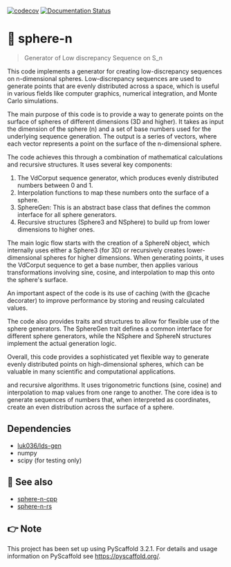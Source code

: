 [![codecov](https://codecov.io/gh/luk036/sphere-n/branch/main/graph/badge.svg?token=EIv4D8NlYj)](https://codecov.io/gh/luk036/sphere-n)
[![Documentation Status](https://readthedocs.org/projects/sphere-n/badge/?version=latest)](https://sphere-n.readthedocs.io/en/latest/?badge=latest)

# 🏐 sphere-n

> Generator of Low discrepancy Sequence on S_n

This code implements a generator for creating low-discrepancy sequences on n-dimensional spheres. Low-discrepancy sequences are used to generate points that are evenly distributed across a space, which is useful in various fields like computer graphics, numerical integration, and Monte Carlo simulations.

The main purpose of this code is to provide a way to generate points on the surface of spheres of different dimensions (3D and higher). It takes as input the dimension of the sphere (n) and a set of base numbers used for the underlying sequence generation. The output is a series of vectors, where each vector represents a point on the surface of the n-dimensional sphere.

The code achieves this through a combination of mathematical calculations and recursive structures. It uses several key components:

1. The VdCorput sequence generator, which produces evenly distributed numbers between 0 and 1.
2. Interpolation functions to map these numbers onto the surface of a sphere.
3. SphereGen: This is an abstract base class that defines the common interface for all sphere generators.
4. Recursive structures (Sphere3 and NSphere) to build up from lower dimensions to higher ones.

The main logic flow starts with the creation of a SphereN object, which internally uses either a Sphere3 (for 3D) or recursively creates lower-dimensional spheres for higher dimensions. When generating points, it uses the VdCorput sequence to get a base number, then applies various transformations involving sine, cosine, and interpolation to map this onto the sphere's surface.

An important aspect of the code is its use of caching (with the @cache decorater) to improve performance by storing and reusing calculated values.

The code also provides traits and structures to allow for flexible use of the sphere generators. The SphereGen trait defines a common interface for different sphere generators, while the NSphere and SphereN structures implement the actual generation logic.

Overall, this code provides a sophisticated yet flexible way to generate evenly distributed points on high-dimensional spheres, which can be valuable in many scientific and computational applications.

 and recursive algorithms. It uses trigonometric functions (sine, cosine) and interpolation to map values from one range to another. The core idea is to generate sequences of numbers that, when interpreted as coordinates, create an even distribution across the surface of a sphere.

## Dependencies

- [luk036/lds-gen](https://github.com/luk036/lds-gen)
- numpy 
- scipy (for testing only)

## 👀 See also

- [sphere-n-cpp](https://github.com/luk036/sphere-n-cpp)
- [sphere-n-rs](https://github.com/luk036/sphere-n-rs)

## 👉 Note

This project has been set up using PyScaffold 3.2.1. For details and usage
information on PyScaffold see <https://pyscaffold.org/>.
